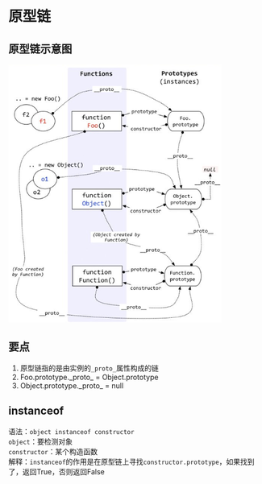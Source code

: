 # 原型链 #
## 原型链示意图 ##
![原型链示意图](../image/prototype_poject.png)
## 要点 ##
1. 原型链指的是由实例的`_proto_`属性构成的链
2. Foo.prototype.\_proto_ = Object.prototype
3. Object.prototype.\_proto_ = null
## instanceof ##
语法：`object instanceof constructor`   
`object`：要检测对象  
`constructor`：某个构造函数  
解释：`instanceof`的作用是在原型链上寻找`constructor.prototype`，如果找到了，返回True，否则返回False
